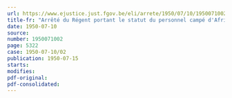 ```yaml
---
url: https://www.ejustice.just.fgov.be/eli/arrete/1950/07/10/1950071002/justel
title-fr: "Arrêté du Régent portant le statut du personnel campé d'Afrique"
date: 1950-07-10
source:
number: 1950071002
page: 5322
case: 1950-07-10/02
publication: 1950-07-15
starts:
modifies:
pdf-original:
pdf-consolidated:
---
```


